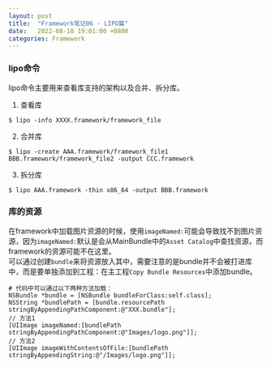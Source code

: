```yaml
---
layout: post
title:  "Framework笔记06 - LIPO篇"
date:   2022-08-10 19:01:00 +0800
categories: Framework
---
```


### lipo命令  
lipo命令主要用来查看库支持的架构以及合并、拆分库。  

1. 查看库
```
$ lipo -info XXXX.framework/framework_file
```

2. 合并库
```
$ lipo -create AAA.framework/framework_file1 BBB.framework/framework_file2 -output CCC.framework
```

3. 拆分库
```
$ lipo AAA.framework -thin x86_64 -output BBB.framework
```

### 库的资源  
在framework中加载图片资源的时候，使用`imageNamed:`可能会导致找不到图片资源，因为`imageNamed:`默认是会从MainBundle中的`Asset Catalog`中查找资源，而framework的资源可能不在这里。  
可以通过创建`bundle`来将资源放入其中，需要注意的是bundle并不会被打进库中，而是要单独添加到工程：在主工程`Copy Bundle Resources`中添加bundle。  
```
# 代码中可以通过以下两种方法加载：
NSBundle *bundle = [NSBundle bundleForClass:self.class];
NSString *bundlePath = [bundle.resourcePath stringByAppendingPathComponent:@"XXX.bundle"];
// 方法1
[UIImage imageNamed:[bundlePath stringByAppendingPathComponent:@"Images/logo.png"]];
// 方法2
[UIImage imageWithContentsOfFile:[bundlePath stringByAppendingString:@"/Images/logo.png"]];
```
